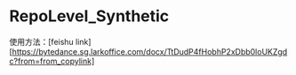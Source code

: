 # RepoLevel_Synthetic

使用方法：[feishu link][https://bytedance.sg.larkoffice.com/docx/TtDudP4fHobhP2xDbb0loUKZgdc?from=from_copylink]
